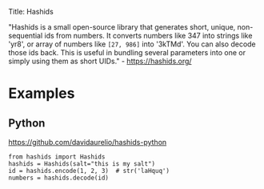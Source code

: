 Title: Hashids

"Hashids is a small open-source library that generates short, unique, non-sequential ids from numbers. It converts numbers like 347 into strings like 'yr8', or array of numbers like `[27, 986]` into '3kTMd'. You can also decode those ids back. This is useful in bundling several parameters into one or simply using them as short UIDs." - <https://hashids.org/>

# Examples

## Python

<https://github.com/davidaurelio/hashids-python>

```
from hashids import Hashids
hashids = Hashids(salt="this is my salt")
id = hashids.encode(1, 2, 3)  # str('laHquq')
numbers = hashids.decode(id)
```
